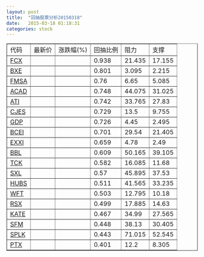 ```yaml
---
layout: post
title:  "回抽股票分析20150318"
date:   2015-03-18 01:18:31
categories: stock
---
```

<script type="text/javascript">
var stockList = []
stockList.push('gb_fcx');
stockList.push('gb_bxe');
stockList.push('gb_fmsa');
stockList.push('gb_acad');
stockList.push('gb_ati');
stockList.push('gb_cjes');
stockList.push('gb_gdp');
stockList.push('gb_bcei');
stockList.push('gb_exxi');
stockList.push('gb_bbl');
stockList.push('gb_tck');
stockList.push('gb_sxl');
stockList.push('gb_hubs');
stockList.push('gb_wft');
stockList.push('gb_rsx');
stockList.push('gb_kate');
stockList.push('gb_sfm');
stockList.push('gb_splk');
stockList.push('gb_ptx');
</script>
<table border="1">
 <tr>
 <td>代码</td>
 <td>最新价</td>
 <td>涨跌幅(%)</td>
 <td>回抽比例</td>
 <td>阻力</td>
 <td>支撑</td>
</tr>
  <tr id="fcx">
  <td><a href="http://stock.finance.sina.com.cn/usstock/quotes/FCX.html" target="_blank">FCX</a></td><td></td><td></td><td>0.938</td><td>21.435</td><td>17.155</td></tr>
  <tr id="bxe">
  <td><a href="http://stock.finance.sina.com.cn/usstock/quotes/BXE.html" target="_blank">BXE</a></td><td></td><td></td><td>0.801</td><td>3.095</td><td>2.215</td></tr>
  <tr id="fmsa">
  <td><a href="http://stock.finance.sina.com.cn/usstock/quotes/FMSA.html" target="_blank">FMSA</a></td><td></td><td></td><td>0.76</td><td>6.65</td><td>5.085</td></tr>
  <tr id="acad">
  <td><a href="http://stock.finance.sina.com.cn/usstock/quotes/ACAD.html" target="_blank">ACAD</a></td><td></td><td></td><td>0.748</td><td>44.075</td><td>31.025</td></tr>
  <tr id="ati">
  <td><a href="http://stock.finance.sina.com.cn/usstock/quotes/ATI.html" target="_blank">ATI</a></td><td></td><td></td><td>0.742</td><td>33.765</td><td>27.83</td></tr>
  <tr id="cjes">
  <td><a href="http://stock.finance.sina.com.cn/usstock/quotes/CJES.html" target="_blank">CJES</a></td><td></td><td></td><td>0.729</td><td>13.5</td><td>9.755</td></tr>
  <tr id="gdp">
  <td><a href="http://stock.finance.sina.com.cn/usstock/quotes/GDP.html" target="_blank">GDP</a></td><td></td><td></td><td>0.726</td><td>4.45</td><td>2.495</td></tr>
  <tr id="bcei">
  <td><a href="http://stock.finance.sina.com.cn/usstock/quotes/BCEI.html" target="_blank">BCEI</a></td><td></td><td></td><td>0.701</td><td>29.54</td><td>21.405</td></tr>
  <tr id="exxi">
  <td><a href="http://stock.finance.sina.com.cn/usstock/quotes/EXXI.html" target="_blank">EXXI</a></td><td></td><td></td><td>0.659</td><td>4.78</td><td>2.49</td></tr>
  <tr id="bbl">
  <td><a href="http://stock.finance.sina.com.cn/usstock/quotes/BBL.html" target="_blank">BBL</a></td><td></td><td></td><td>0.609</td><td>50.165</td><td>39.105</td></tr>
  <tr id="tck">
  <td><a href="http://stock.finance.sina.com.cn/usstock/quotes/TCK.html" target="_blank">TCK</a></td><td></td><td></td><td>0.582</td><td>16.085</td><td>11.68</td></tr>
  <tr id="sxl">
  <td><a href="http://stock.finance.sina.com.cn/usstock/quotes/SXL.html" target="_blank">SXL</a></td><td></td><td></td><td>0.57</td><td>45.895</td><td>37.53</td></tr>
  <tr id="hubs">
  <td><a href="http://stock.finance.sina.com.cn/usstock/quotes/HUBS.html" target="_blank">HUBS</a></td><td></td><td></td><td>0.511</td><td>41.565</td><td>33.235</td></tr>
  <tr id="wft">
  <td><a href="http://stock.finance.sina.com.cn/usstock/quotes/WFT.html" target="_blank">WFT</a></td><td></td><td></td><td>0.503</td><td>12.795</td><td>10.18</td></tr>
  <tr id="rsx">
  <td><a href="http://stock.finance.sina.com.cn/usstock/quotes/RSX.html" target="_blank">RSX</a></td><td></td><td></td><td>0.499</td><td>17.885</td><td>14.63</td></tr>
  <tr id="kate">
  <td><a href="http://stock.finance.sina.com.cn/usstock/quotes/KATE.html" target="_blank">KATE</a></td><td></td><td></td><td>0.467</td><td>34.99</td><td>27.565</td></tr>
  <tr id="sfm">
  <td><a href="http://stock.finance.sina.com.cn/usstock/quotes/SFM.html" target="_blank">SFM</a></td><td></td><td></td><td>0.448</td><td>38.13</td><td>30.405</td></tr>
  <tr id="splk">
  <td><a href="http://stock.finance.sina.com.cn/usstock/quotes/SPLK.html" target="_blank">SPLK</a></td><td></td><td></td><td>0.443</td><td>71.015</td><td>52.545</td></tr>
  <tr id="ptx">
  <td><a href="http://stock.finance.sina.com.cn/usstock/quotes/PTX.html" target="_blank">PTX</a></td><td></td><td></td><td>0.401</td><td>12.2</td><td>8.305</td></tr>
</table>
